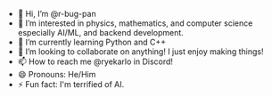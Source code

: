 - 👋 Hi, I’m @r-bug-pan
- 👀 I’m interested in physics, mathematics, and computer science especially AI/ML, and backend development.
- 🌱 I’m currently learning Python and C++
- 💞️ I’m looking to collaborate on anything! I just enjoy making things!
- 📫 How to reach me @ryekarlo in Discord!
- 😄 Pronouns: He/Him
- ⚡ Fun fact: I'm terrified of AI.

<!---
r-bug-pan/r-bug-pan is a ✨ special ✨ repository because its `README.md` (this file) appears on your GitHub profile.
You can click the Preview link to take a look at your changes.
--->
